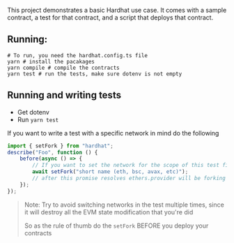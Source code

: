This project demonstrates a basic Hardhat use case. It comes with a sample contract, a test for that contract, and a script that deploys that contract.

## Running:

```shell
# To run, you need the hardhat.config.ts file
yarn # install the pacakages
yarn compile # compile the contracts
yarn test # run the tests, make sure dotenv is not empty
```

## Running and writing tests

-   Get dotenv
-   Run `yarn test`

If you want to write a test with a specific network in mind
do the following

```javascript
import { setFork } from "hardhat";
describe("Foo", function () {
    before(async () => {
        // If you want to set the network for the scope of this test file
        await setFork("short name (eth, bsc, avax, etc)");
        // after this promise resolves ethers.provider will be forking the network, so you just go on as normal
    });
});
```

> Note: Try to avoid switching networks in the test multiple times, since it will destroy all the EVM state modification that you're did
>
> So as the rule of thumb do the `setFork` BEFORE you deploy your contracts
